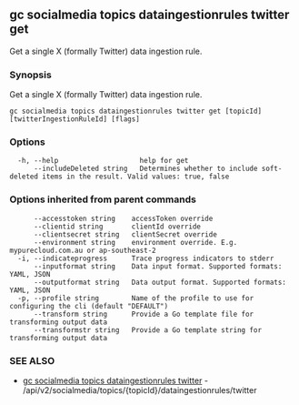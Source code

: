 ## gc socialmedia topics dataingestionrules twitter get

Get a single X (formally Twitter) data ingestion rule.

### Synopsis

Get a single X (formally Twitter) data ingestion rule.

```
gc socialmedia topics dataingestionrules twitter get [topicId] [twitterIngestionRuleId] [flags]
```

### Options

```
  -h, --help                    help for get
      --includeDeleted string   Determines whether to include soft-deleted items in the result. Valid values: true, false
```

### Options inherited from parent commands

```
      --accesstoken string    accessToken override
      --clientid string       clientId override
      --clientsecret string   clientSecret override
      --environment string    environment override. E.g. mypurecloud.com.au or ap-southeast-2
  -i, --indicateprogress      Trace progress indicators to stderr
      --inputformat string    Data input format. Supported formats: YAML, JSON
      --outputformat string   Data output format. Supported formats: YAML, JSON
  -p, --profile string        Name of the profile to use for configuring the cli (default "DEFAULT")
      --transform string      Provide a Go template file for transforming output data
      --transformstr string   Provide a Go template string for transforming output data
```

### SEE ALSO

* [gc socialmedia topics dataingestionrules twitter](gc_socialmedia_topics_dataingestionrules_twitter.html)	 - /api/v2/socialmedia/topics/{topicId}/dataingestionrules/twitter


